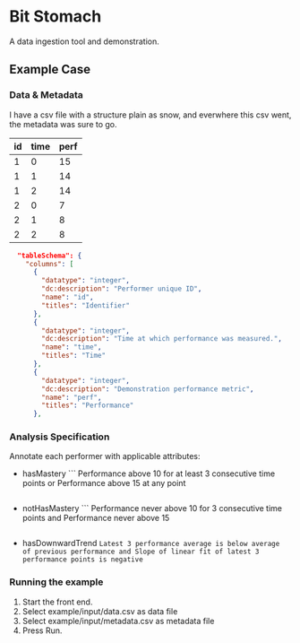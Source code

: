 # Bit Stomach
A data ingestion tool and demonstration.

## Example Case

### Data  & Metadata 
I have a csv file with a structure plain as snow,
and everwhere this csv went, the metadata was sure to go.

| id |time | perf|
|---|----|----|
| 1| 0  | 15 |
| 1 | 1  | 14 |
| 1 | 2  | 14 |
| 2 | 0  | 7 |
| 2 | 1  | 8 |
| 2 | 2  | 8 |

```json
  "tableSchema": {
    "columns": [
      {
        "datatype": "integer", 
        "dc:description": "Performer unique ID", 
        "name": "id", 
        "titles": "Identifier"
      }, 
      {
        "datatype": "integer", 
        "dc:description": "Time at which performance was measured.", 
        "name": "time", 
        "titles": "Time"
      }, 
      {
        "datatype": "integer", 
        "dc:description": "Demonstration performance metric", 
        "name": "perf", 
        "titles": "Performance"
      }, 
```
### Analysis Specification

Annotate each performer with applicable attributes:
- hasMastery
		```
		Performance above 10 for at least 3 consecutive time points
		  or
		Performance above 15 at any point
    ```
- notHasMastery
		```
		Performance never above 10 for 3 consecutive time points
      and
    Performance never above 15
    ```
- hasDownwardTrend
		```
		Latest 3 performance average is below average of previous performance
			and
		Slope of linear fit of latest 3 performance points is negative
		```

### Running the example

1. Start the front end.
2. Select example/input/data.csv as data file
3. Select example/input/metadata.csv as metadata file
4. Press Run.

